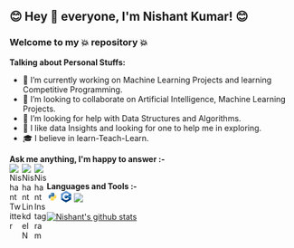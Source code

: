 ## 😊 Hey 👋 everyone, I'm Nishant Kumar! 😊
### Welcome to my 💥 repository 💥

**Talking about Personal Stuffs:**
- 🔭 I’m currently working on Machine Learning Projects and learning Competitive Programming.
- 👯 I’m looking to collaborate on Artificial Intelligence, Machine Learning Projects.
- 🤔 I’m looking for help with Data Structures and Algorithms.
- 🤔 I like data Insights and looking for one to help me in exploring.
- 🎓 I believe in learn-Teach-Learn.

**Ask me anything, I'm happy to answer :-**  
<a href="https://twitter.com/nishant_1303">
  <img align="left" alt="Nishant Twitter" width="22px" src="https://cdn.jsdelivr.net/npm/simple-icons@v3/icons/twitter.svg" />
</a>
<a href="www.linkedin.com/in/nishant-kumar-365395193">
  <img align="left" alt="Nishant LinkdeIN" width="22px" src="https://cdn.jsdelivr.net/npm/simple-icons@v3/icons/linkedin.svg" />
</a>
<a href="https://www.instagram.com/_nishant.shekhar/">
  <img align="left" alt="Nishant Instagram" width="22px" src="https://cdn.jsdelivr.net/npm/simple-icons@v3/icons/instagram.svg" />
</a>
<br />

**Languages and Tools :-**  
<code><img height="20" src="https://raw.githubusercontent.com/github/explore/80688e429a7d4ef2fca1e82350fe8e3517d3494d/topics/python/python.png"></code>
<code><img height="20" src="https://raw.githubusercontent.com/github/explore/80688e429a7d4ef2fca1e82350fe8e3517d3494d/topics/cpp/cpp.png"></code>
<code><img height="20" src="https://upload.wikimedia.org/wikipedia/commons/thumb/1/10/CSS3_and_HTML5_logos_and_wordmarks.svg/791px-CSS3_and_HTML5_logos_and_wordmarks.svg.png"></code>

[![Nishant's github stats](https://github-readme-stats.vercel.app/api?username=nishant-19041)](https://github.com/nishant-19041/github-readme-stats)
